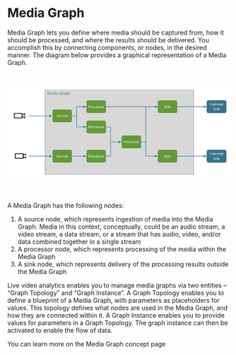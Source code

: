 # Media Graph

Media Graph lets you define where media should be captured from, how it should be processed, and where the results should be delivered. You accomplish this by connecting components, or nodes, in the desired manner. The diagram below provides a graphical representation of a Media Graph. 

<br />
<p align="center">
  <img src="./images/media-graph.png" title="Media Graph"/>
</p>
<br />

A Media Graph has the following nodes:
1.	A source node, which represents ingestion of media into the Media Graph. Media in this context, conceptually, could be an audio stream, a video stream, a data stream, or a stream that has audio, video, and/or data combined together in a single stream
2.	A processor node, which represents processing of the media within the Media Graph
3.	A sink node, which represents delivery of the processing results outside the Media Graph

Live video analytics enables you to manage media graphs via two entities – “Graph Topology” and “Graph Instance”. A Graph Topology enables you to define a blueprint of a Media Graph, with parameters as placeholders for values. This topology defines what nodes are used in the Media Graph, and how they are connected within it. A Graph Instance enables you to provide values for parameters in a Graph Topology. The graph instance can then be activated to enable the flow of data.

You can learn more on the Media Graph concept page
